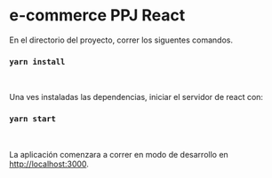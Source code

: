 # e-commerce PPJ React

En el directorio del proyecto, correr los siguentes comandos.
### `yarn install`
<br />

Una ves instaladas las dependencias, iniciar el servidor de react con:
### `yarn start`
<br/>

La aplicación comenzara a correr en modo de desarrollo en [http://localhost:3000](http://localhost:3000).
